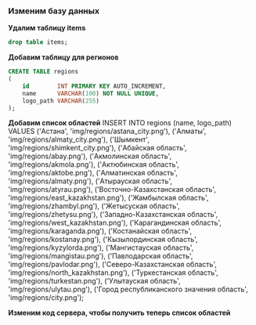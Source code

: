 ### Изменим базу данных

**Удалим таблицу items**

```sql
drop table items;
```

**Добавим таблицу для регионов**

```sql
CREATE TABLE regions
(
    id        INT PRIMARY KEY AUTO_INCREMENT,
    name      VARCHAR(100) NOT NULL UNIQUE,
    logo_path VARCHAR(255)
);
```

**Добавим список областей**
INSERT INTO regions (name, logo_path)
VALUES ('Астана', 'img/regions/astana_city.png'),
('Алматы', 'img/regions/almaty_city.png'),
('Шымкент', 'img/regions/shimkent_city.png'),
('Абайская область', 'img/regions/abay.png'),
('Акмолинская область', 'img/regions/akmola.png'),
('Актюбинская область', 'img/regions/aktobe.png'),
('Алматинская область', 'img/regions/almaty.png'),
('Атырауская область', 'img/regions/atyrau.png'),
('Восточно-Казахстанская область', 'img/regions/east_kazakhstan.png'),
('Жамбылская область', 'img/regions/zhambyl.png'),
('Жетысуская область', 'img/regions/zhetysu.png'),
('Западно-Казахстанская область', 'img/regions/west_kazakhstan.png'),
('Карагандинская область', 'img/regions/karaganda.png'),
('Костанайская область', 'img/regions/kostanay.png'),
('Кызылординская область', 'img/regions/kyzylorda.png'),
('Мангистауская область', 'img/regions/mangistau.png'),
('Павлодарская область', 'img/regions/pavlodar.png'),
('Северо-Казахстанская область', 'img/regions/north_kazakhstan.png'),
('Туркестанская область', 'img/regions/turkestan.png'),
('Улытауская область', 'img/regions/ulytau.png'),
('Город республиканского значения область', 'img/regions/city.png');


**Изменим код сервера, чтобы получить теперь список областей**

